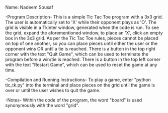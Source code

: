 Name: Nadeem Sousaf

-Program Description- 
This is a simple Tic Tac Toe program with a 3x3 grid. The user is automatically set to 'X' while their opponent plays as 'O'. 
The grid is visible in a Tkinter window, generated when the code is run. To see the grid, expand the aforementioned window, 
to place an 'X', click an empty box in the 3x3 grid. As per the Tic Tac Toe rules, pieces cannot be placed on top of one another, 
so you can place pieces until either the user or the opponent wins OR until a tie is reached. 
There is a button in the top right corner with the text "Quit Game", which can be used to terminate the program before a win/tie is reached. There is a button in the top left corner with the text "Restart Game", which can be used to reset the game at any time.

-Compilation and Running Instructions- 
To play a game, enter "python tic_tk.py" into the terminal and place pieces on the grid until the game is over 
or until the user wishes to quit the game.

-Notes-
Within the code of the program, the word "board" is used synonymously with the word "grid".
